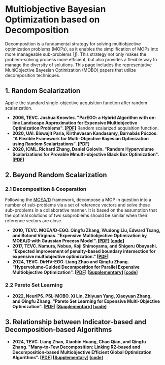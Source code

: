 # Multiobjective Bayesian Optimization based on Decomposition 
Decomposition is a fundamental strategy for solving multiobjective optimization problems (MOPs), as it enables the simplification of MOPs into more manageable sub-problems [[1](https://ieeexplore.ieee.org/abstract/document/4358754)]. This strategy not only makes the problem-solving process more efficient, but also provides a flexible way to manage the diversity of solutions. This page includes the representative MultiObjective Bayesian Optimization (MOBO) papers that utilize decomposition techniques.

## 1. Random Scalarization
Applie the standard single-objective acquisition function after random scalarization.
* **2006, TEVC. Joshua Knowles. "ParEGO: a Hybrid Algorithm with on-line Landscape Approximation for Expensive Multiobjective Optimization Problems". [[PDF](https://ieeexplore.ieee.org/abstract/document/1583627)]**
Random scalarized acquisition function.
* **2020, UAI. Biswajit Paria, Kirthevasan Kandasamy, Barnabás Póczos. "A Flexible Framework for Multi-Objective Bayesian Optimization using Random Scalarizations". [[PDF](https://proceedings.mlr.press/v115/paria20a.html)]**
* **2020, ICML. Richard Zhang, Daniel Golovin. "Random Hypervolume Scalarizations for Provable Mmulti-objective Black Box Optimization". [[PDF](https://proceedings.mlr.press/v119/zhang20i.html)]**

## 2. Beyond Random Scalarization 
### 2.1 Decomposition & Cooperation
Following the [MOEA/D](https://ieeexplore.ieee.org/abstract/document/4358754) framework, decompose a MOP in question into a number of sub-problems via a set of reference vectors and solve these sub-problems in a collaborative manner. It is based on the assumption that the optimal solutions of two subproblems should be similar when their reference vectors are close.
* **2010, TEVC. MOEA/D-EGO. Qingfu Zhang, Wudong Liu, Edward Tsang, and Botond Virginas. "Expensive Multiobjective Optimization by MOEA/D with Gaussian Process Model". [[PDF](https://ieeexplore.ieee.org/abstract/document/5353656)] [[code](https://github.com/mobo-d/MOEAD-EGO)]**
* **2017, TEVC. Namura, Nobuo, Koji Shimoyama, and Shigeru Obayashi. "Expected improvement of penalty-based boundary intersection for expensive multiobjective optimization." [[PDF](https://ieeexplore.ieee.org/abstract/document/7896579)]**
* **2024, TEVC. DirHV-EGO. Liang Zhao and Qingfu Zhang. "Hypervolume-Guided Decomposition for Parallel Expensive Multiobjective Optimization". [[PDF](https://ieeexplore.ieee.org/document/10093980)] [[Supplementary](https://ieeexplore.ieee.org/document/10093980/media#media)] [[code](https://github.com/mobo-d/DirHV-EGO)]**

### 2.2 Pareto Set Learning
* **2022, NeurIPS. PSL-MOBO. Xi Lin, Zhiyuan Yang, Xiaoyuan Zhang, and Qingfu Zhang. "Pareto Set Learning for Expensive Multi-Objective Optimization". [[PDF](https://papers.nips.cc/paper_files/paper/2022/hash/7a583691ccfcf8945ab714b677ccbf0b-Abstract-Conference.html)] [[Supplementary](https://papers.nips.cc/paper_files/paper/2022/file/7a583691ccfcf8945ab714b677ccbf0b-Supplemental-Conference.pdf)] [[code](https://github.com/Xi-L/PSL-MOBO)]**

## 3. Relationship between Indicator-based and Decomposition-based Algorithms
* **2024, TEVC. Liang Zhao, Xiaobin Huang, Chao Qian, and Qingfu Zhang. "Many-to-Few Decomposition: Linking R2-based and Decomposition-based Multiobjective Efficient Global Optimization Algorithms". [[PDF](https://ieeexplore.ieee.org/document/10612805)] [[Supplementary](https://ieeexplore.ieee.org/document/10612805/media#media)] [[code](https://github.com/mobo-d/R2D-EGO)]**
